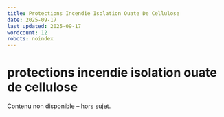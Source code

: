 ```yaml
---
title: Protections Incendie Isolation Ouate De Cellulose
date: 2025-09-17
last_updated: 2025-09-17
wordcount: 12
robots: noindex
---
```


# protections incendie isolation ouate de cellulose

Contenu non disponible – hors sujet.